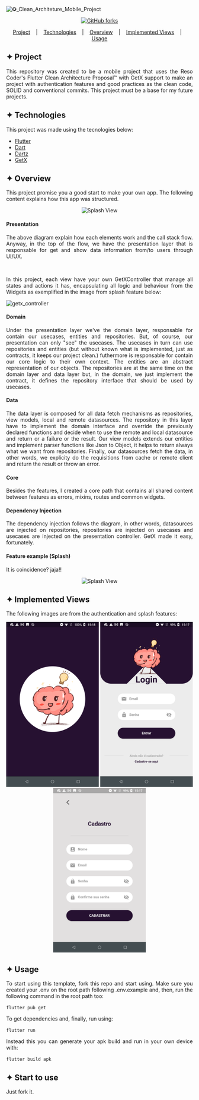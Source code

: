 ![✪_Clean_Architeture_Mobile_Project](https://user-images.githubusercontent.com/32853995/195160163-43688868-03d8-41cb-8dc9-50f03d52ab14.png)

<div align="center">
          
[![GitHub forks](https://img.shields.io/github/forks/pedrohso7/mobileCleanProjectTemplate)](https://github.com/pedrohso7/mobileCleanProjectTemplate/network)
</div>
          
<p align="center">
  <a href="#-project">Project</a>
  &nbsp;&nbsp;&nbsp;|&nbsp;&nbsp;&nbsp;
  <a href="#-technologies">Technologies</a>
  &nbsp;&nbsp;&nbsp;|&nbsp;&nbsp;&nbsp;
  <a href="#-overview">Overview</a>
  &nbsp;&nbsp;&nbsp;|&nbsp;&nbsp;&nbsp;
  <a href="#-implemented-views">Implemented Views</a>
  &nbsp;&nbsp;&nbsp;|&nbsp;&nbsp;&nbsp;
  <a href="#-usage">Usage</a>
</p>

## ✦ Project
<p align="justify">
This repository was created to be a mobile project that uses the Reso Coder's Flutter Clean Architecture Proposal™ with GetX support to make an project with authentication features and good practices as the clean code, SOLID and conventional commits. This project must be a base for my future projects.
</p>

## ✦ Technologies
This project was made using the tecnologies below:
- [Flutter](https://flutter.dev/)
- [Dart](https://dart.dev/)
- [Dartz](https://pub.dev/packages/dartz)
- [GetX](https://pub.dev/packages/get)

## ✦ Overview
<p align="justify">
This project promise you a good start to make your own app. The following content explains how this app was structured.
</p>

<p align="middle">
<img alt="Splash View" title="App" src="https://user-images.githubusercontent.com/32853995/194931703-4ba7e856-fe0f-4a4f-b3d8-04372c3a4441.png" width="385"/>
</p>


<h4>Presentation</h4>

<p align="justify">
The above diagram explain how each elements work and the call stack flow. Anyway, in the top of the flow, we have the presentation layer that is responsable for get and show data information from/to users through UI/UX. 
</p></br>

<p align="justify">
In this project, each view have your own GetXController that manage all states and actions it has, encapsulating all logic and behaviour from the Widgets as exemplified in the image from splash feature below:
</p>


![getx_controller](https://user-images.githubusercontent.com/32853995/194935614-da1a0060-40f6-4e13-9815-c3a9c07d4c01.png)

<h4>Domain</h4>

<p align="justify">
Under the presentation layer we've the domain layer, responsable for contain our usecases, entities and repositories. But, of course, our presentation can only "see" the usecases. The usecases in turn can use repositories and entities (but without known what is implemented, just as contracts, it keeps our project clean.) futhermore is responsable for contain our core logic to their own context. The entities are an abstract representation of our objects. The repositories are at the same time on the domain layer and data layer but, in the domain, we just implement the contract, it defines the repository interface that should be used by usecases.
</p>

<h4>Data</h4>

<p align="justify">
The data layer is composed for all data fetch mechanisms as repositories, view models, local and remote datasources. The repository in this layer have to implement the domain interface and override the previously declared functions and decide when to use the remote and local datasource and return or a failure or the result. Our view models extends our entities and implement parser functions like Json to Object, it helps to return always what we want from repositories. Finally, our datasources fetch the data, in other words, we explicity do the requisitions from cache or remote client and return the result or throw an error.
</p>

<h4>Core</h4>

<p align="justify">
Besides the features, I created a core path that contains all shared content between features as errors, mixins, routes and common widgets.
</p>

<h4>Dependency Injection</h4>

<p align="justify">
The dependency injection follows the diagram, in other words, datasources are injected on repositories, repositories are injected on usecases and usecases are injected on the presentation controller. GetX made it easy, fortunately.
</p>

<h4>Feature example (Splash)</h4>
<p align="justify">
It is coincidence? jaja!!
</p>

<p align="middle">
<img alt="Splash View" title="App" src="https://user-images.githubusercontent.com/32853995/194959994-3e9ae1da-b1e6-45dc-ba18-f055387069a6.png" width="200"/>
</p>

## ✦ Implemented Views
<p align="justify">
The following images are from the authentication and splash features:
</p>

<p align="middle">
<img alt="Splash View" title="App" src="lib/assets/images/readme/splash_page.png" width="250"/>
<img alt="Login View" title="App" src="lib/assets/images/readme/login_page.png" width="250"/>
<img alt="Register View" title="App" src="lib/assets/images/readme/register_page.png" width="250"/>
</p>

## ✦ Usage
<p align="justify">
To start using this template, fork this repo and start using. Make sure you created your .env on the root path following .env.example and, then, run the following command in the root path too:
</p>

```
flutter pub get
```

<p align="justify">
To get dependencies and, finally, run using:
</p>

```
flutter run
```

<p align="justify">
Instead this you can generate your apk build and run in your own device with:
</p>

```
flutter build apk
```

## ✦ Start to use

<p align="justify">
Just fork it.
</p>
